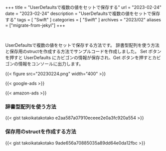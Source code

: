 +++
title = "UserDefaultsで複数の値をセットで保存する"
url = "2023-02-24"
date = "2023-02-24"
description = "UserDefaultsで複数の値をセットで保存する"
tags = [
  "Swift"
]
categories = [
  "Swift"
]
archives = "2023/02"
aliases = ["migrate-from-jekyl"]
+++

<br>

UserDefaultsで複数の値をセットで保存する方法です。
辞書型配列を使う方法と保存用のstructを作成する方法でサンプルコードを作成しました。
Set ボタンを押すと UserDefaults にカビゴンの情報が保存され、Get ボタンを押すとカビゴンの情報をコンソールに出力します。

{{< figure src="20230224.png" width="400" >}}


<!-- Google Ads -->
{{< google-ads >}}

<!-- Amazon Ads -->
{{< amazon-ads >}}


### 辞書型配列を使う方法

{{< gist takoikatakotako e2aa587a07910eceee2e0a3fc920a554 >}}

### 保存用のstructを作成する方法

{{< gist takoikatakotako 9ade656a70885035a89dd64e0da12fbc >}}
